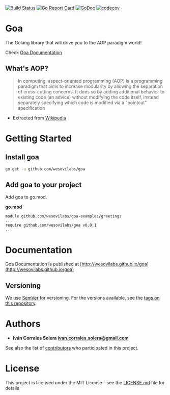 [![Build Status](https://travis-ci.org/wesovilabs/goa.svg?branch=master)](https://travis-ci.org/wesovilabs/goa)
[![Go Report Card](https://goreportcard.com/badge/github.com/wesovilabs/goa)](https://goreportcard.com/report/github.com/wesovilabs/goa)
[![GoDoc](https://godoc.org/github.com/wesovilabs/goa?status.svg)](https://godoc.org/github.com/wesovilabs/goa)
[![codecov](https://codecov.io/gh/wesovilabs/goa/branch/master/graph/badge.svg)](https://codecov.io/gh/wesovilabs/goa)


# Goa

The Golang library that will drive you to the AOP paradigm world!

Check [Goa Documentation](http://wesovilabs.github.io/goa)

## What's AOP?

> In computing, aspect-oriented programming (AOP) is a programming paradigm that aims to increase modularity by allowing the separation of cross-cutting concerns. It does so by adding additional behavior to existing code (an advice) without modifying the code itself, instead separately specifying which code is modified via a "pointcut" specification

* Extracted  from [Wikipedia](https://en.wikipedia.org/wiki/Aspect-oriented_programming) 

# Getting Started

## Install goa
```bash
go get -u github.com/wesovilabs/goa
```

## Add goa to your project 

Add goa to go.mod. 

**go.mod**

```text
module github.com/wesovilabs/goa-examples/greetings
...
require github.com/wesovilabs/goa v0.0.1
...
```

# Documentation

Goa Documentation is published at [http://wesovilabs.github.io/goa](http://wesovilabs.github.io/goa)

## Versioning
    
We use [SemVer](http://semver.org/) for versioning. For the versions available, see the [tags on this repository](https://github.com/wesovilabs/goa/tags).

# Authors

- **Iván Corrales Solera <ivan.corrales.solera@gmail.com>** 

See also the list of [contributors](https://github.com/wesovilabs/goa/contributors) who participated in this project.


# License

This project is licensed under the MIT License - see the [LICENSE.md](LICENSE.md) file for details


